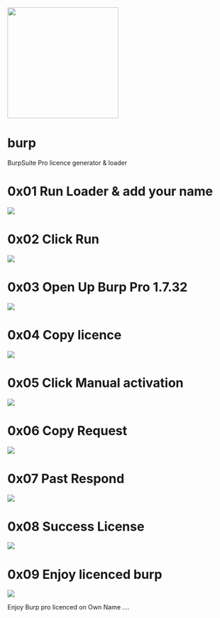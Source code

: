 <img src="/images/burp.jpg" width="250" height="250">

# burp
BurpSuite Pro licence generator & loader

# 0x01 Run Loader & add your name 
![](/images/1.png)
# 0x02 Click Run 
![](/images/11.png)
# 0x03 Open Up Burp Pro 1.7.32
![](/images/2.png)
# 0x04 Copy licence 
![](/images/3.png)
# 0x05 Click Manual activation
![](/images/4.png)
# 0x06 Copy Request 
![](/images/5.png)
# 0x07 Past Respond 
![](/images/6.png)
# 0x08 Success License
![](/images/7.png)
# 0x09 Enjoy licenced burp 
![](/images/8.png)


Enjoy Burp pro licenced on Own Name ....
